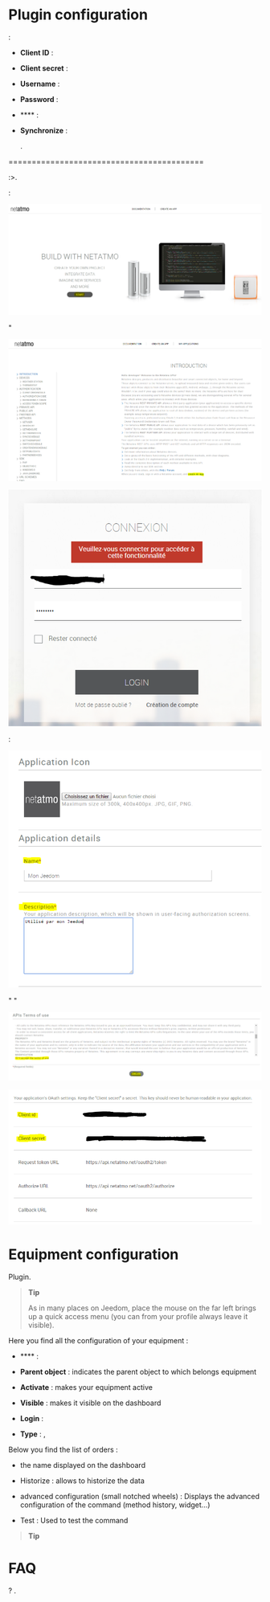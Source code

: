 

Plugin configuration 
=======================


 :

-   **Client ID** : 

-   **Client secret** : 

-   **Username** : 

-   **Password** : 

-   **** : 
    

-   **Synchronize** : 
    
    .

 
==========================================


:>.

 :

![netatmoWeather10](../images/netatmoWeather10.png)

"

![netatmoWeather11](../images/netatmoWeather11.png)



![netatmoWeather12](../images/netatmoWeather12.png)


 :

![netatmoWeather13](../images/netatmoWeather13.png)

"
"

![netatmoWeather14](../images/netatmoWeather14.png)





![netatmoWeather15](../images/netatmoWeather15.png)

Equipment configuration 
=============================


Plugin.

> **Tip**
>
> As in many places on Jeedom, place the mouse on the far left
> brings up a quick access menu (you can
> from your profile always leave it visible).

Here you find all the configuration of your equipment :

-   **** : 

-   **Parent object** : indicates the parent object to which belongs
    equipment

-   **Activate** : makes your equipment active

-   **Visible** : makes it visible on the dashboard

-   **Login** : 

-   **Type** : ,
    

Below you find the list of orders :

-   the name displayed on the dashboard

-   Historize : allows to historize the data

-   advanced configuration (small notched wheels) : Displays
    the advanced configuration of the command (method
    history, widget…)

-   Test : Used to test the command

> **Tip**
>
> 
> 

FAQ 
===

 ?
.


